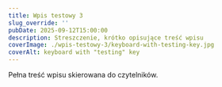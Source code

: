 ```yaml
---
title: Wpis testowy 3
slug_override: ''
pubDate: 2025-09-12T15:00:00
description: Streszczenie, krótko opisujące treść wpisu
coverImage: ./wpis-testowy-3/keyboard-with-testing-key.jpg
coverAlt: keyboard with "testing" key
---
```

Pełna treść wpisu skierowana do czytelników.
